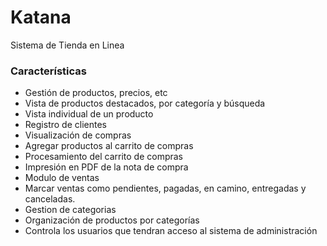 # Katana
Sistema de Tienda en Linea

### Características

- Gestión de productos, precios, etc
- Vista de productos destacados, por categoría y búsqueda
- Vista individual de un producto
- Registro de clientes
- Visualización de compras
- Agregar productos al carrito de compras
- Procesamiento del carrito de compras
- Impresión en PDF de la nota de compra
- Modulo de ventas
- Marcar ventas como pendientes, pagadas, en camino, entregadas y canceladas.
- Gestion de categorias
- Organización de productos por categorías
- Controla los usuarios que tendran acceso al sistema de administración
